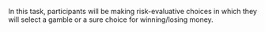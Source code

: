 In this task, participants will be making risk-evaluative choices in which they will select a gamble or a sure choice for winning/losing money. 
